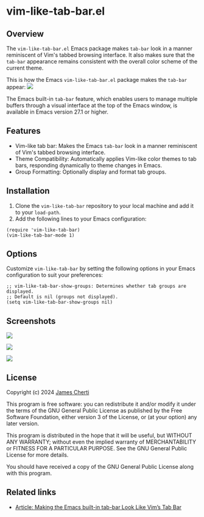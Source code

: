 # vim-like-tab-bar.el

## Overview

The `vim-like-tab-bar.el` Emacs package makes `tab-bar` look in a manner reminiscent of Vim's tabbed browsing interface. It also makes sure that the `tab-bar` appearance remains consistent with the overall color scheme of the current theme.

This is how the Emacs `vim-like-tab-bar.el` package makes the `tab-bar` appear:
![](https://raw.githubusercontent.com/jamescherti/vim-like-tab-bar.el/main/.screenshots/emacs-tab-like-vim.png)

The Emacs built-in `tab-bar` feature, which enables users to manage multiple buffers through a visual interface at the top of the Emacs window, is available in Emacs version 27.1 or higher.

## Features

- Vim-like tab bar: Makes the Emacs `tab-bar` look in a manner reminiscent of Vim's tabbed browsing interface.
- Theme Compatibility: Automatically applies Vim-like color themes to tab bars, responding dynamically to theme changes in Emacs.
- Group Formatting: Optionally display and format tab groups.

## Installation

1. Clone the `vim-like-tab-bar` repository to your local machine and add it to your `load-path`.
2. Add the following lines to your Emacs configuration:

```emacs-lisp
(require 'vim-like-tab-bar)
(vim-like-tab-bar-mode 1)
```

## Options

Customize `vim-like-tab-bar` by setting the following options in your Emacs configuration to suit your preferences:
``` emacs-lisp
;; vim-like-tab-bar-show-groups: Determines whether tab groups are displayed.
;; Default is nil (groups not displayed).
(setq vim-like-tab-bar-show-groups nil)
```

## Screenshots

![](https://raw.githubusercontent.com/jamescherti/vim-like-tab-bar.el/main/.screenshots/emacs-tab-like-vim-tomorrow-night-deepblue.png)

![](https://raw.githubusercontent.com/jamescherti/vim-like-tab-bar.el/main/.screenshots/emacs-tab-like-vim-tango-dark.png)

![](https://raw.githubusercontent.com/jamescherti/vim-like-tab-bar.el/main/.screenshots/emacs-tab-like-vim.png)

## License

Copyright (c) 2024 [James Cherti](https://www.jamescherti.com)

This program is free software: you can redistribute it and/or modify it under the terms of the GNU General Public License as published by the Free Software Foundation, either version 3 of the License, or (at your option) any later version.

This program is distributed in the hope that it will be useful, but WITHOUT ANY WARRANTY; without even the implied warranty of MERCHANTABILITY or FITNESS FOR A PARTICULAR PURPOSE. See the GNU General Public License for more details.

You should have received a copy of the GNU General Public License along with this program.

## Related links

- [Article: Making the Emacs built-in tab-bar Look Like Vim’s Tab Bar](https://www.jamescherti.com/emacs-vim-like-tab-bar-style-colors/)
